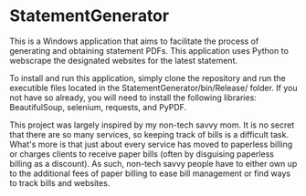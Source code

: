 # StatementGenerator
This is a Windows application that aims to facilitate the process of generating and obtaining statement PDFs. This application uses Python to webscrape the designated websites for the latest statement. 

To install and run this application, simply clone the repository and run the executible files located in the StatementGenerator/bin/Release/ folder. If you not have so already, you will need to install the following libraries: BeautifulSoup, selenium, requests, and PyPDF.

This project was largely inspired by my non-tech savvy mom. It is no secret that there are so many services, so keeping track of bills is a difficult task. What's more is that just about every service has moved to paperless billing or charges clients to receive paper bills (often by disguising paperless billing as a discount). As such, non-tech savvy people have to either own up to the additional fees of paper billing to ease bill management or find ways to track bills and websites.
